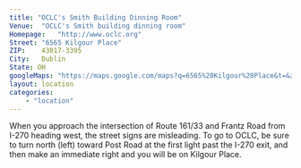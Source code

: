 ```yaml
---
title: "OCLC's Smith Building Dinning Room"
Venue:	"OCLC's Smith building dinning room"
Homepage:	"http://www.oclc.org"
Street:	"6565 Kilgour Place"
ZIP:	43017-3395
City:	Dublin
State: OH
googleMaps: "https://maps.google.com/maps?q=6565%20Kilgour%20Place&t=&z=14&ie=UTF8&iwloc=&output=embed"
layout: location
categories: 
    - "location"
---
```

When you approach the intersection of Route 161/33 and Frantz Road from I-270 heading west, the street signs are misleading. To go to OCLC, be sure to turn north (left) toward Post Road at the first light past the I-270 exit, and then make an immediate right and you will be on Kilgour Place.